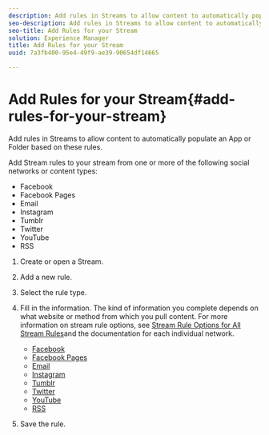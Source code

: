 ```yaml
---
description: Add rules in Streams to allow content to automatically populate an App or Folder based on these rules.
seo-description: Add rules in Streams to allow content to automatically populate an App or Folder based on these rules.
seo-title: Add Rules for your Stream
solution: Experience Manager
title: Add Rules for your Stream
uuid: 7a3fb400-95e4-49f9-ae39-90654df14665

---
```


# Add Rules for your Stream{#add-rules-for-your-stream}

Add rules in Streams to allow content to automatically populate an App or Folder based on these rules.

Add Stream rules to your stream from one or more of the following social networks or content types:

* Facebook
* Facebook Pages
* Email
* Instagram
* Tumblr
* Twitter
* YouTube
* RSS

1. Create or open a Stream.
1. Add a new rule.
1. Select the rule type.
1. Fill in the information. The kind of information you complete depends on what website or method from which you pull content. For more information on stream rule options, see [Stream Rule Options for All Stream Rules](../c-streams/c-stream-rule-options-for-all-stream-rules.md#c_stream_rule_options_for_all_stream_rules)and the documentation for each individual network.

    * [Facebook](../c-streams/c-facebook-rules.md#c_facebook_rules)
    * [Facebook Pages](../c-streams/c-facebook-page-rules.md#c_facebook_page_rules)
    * [Email](../c-streams/c-email-rules.md#c_email_rules)
    * [Instagram](../c-streams/c-instagram-rules.md#c_instagram_rules)
    * [Tumblr](../c-streams/c-tumblr-rules.md#c_tumblr_rules)
    * [Twitter](../c-streams/c-twitter-rules.md#c_twitter_rules)
    * [YouTube](../c-streams/c-youtube-rules/c-youtube-rules.md#c_youtube_rules)
    * [RSS](../c-streams/c-rss-rules-streams.md#c_rss_rules_streams)

1. Save the rule.
